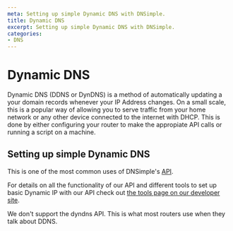 ```yaml
---
meta: Setting up simple Dynamic DNS with DNSimple.
title: Dynamic DNS
excerpt: Setting up simple Dynamic DNS with DNSimple.
categories:
- DNS
---
```


# Dynamic DNS

Dynamic DNS (DDNS or DynDNS) is a method of automatically updating a your domain records whenever your IP Address changes. On a small scale, this is a popular way of allowing you to serve traffic from your home network or any other device connected to the internet with DHCP. This is done by either configuring your router to make the appropiate API calls or running a script on a machine.

## Setting up simple Dynamic DNS

This is one of the most common uses of DNSimple's [API](https://dnsimple.com/api).

For details on all the functionality of our API and different tools to set up basic Dynamic IP with our API check out [the tools page on our developer site](https://developer.dnsimple.com/tools/).

<info>
We don't support the dyndns API. This is what most routers use when they talk about DDNS.
</info>
